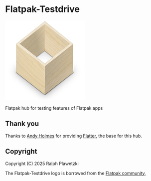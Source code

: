 # Flatpak-Testdrive
![latpak-Testdrive](flatpak.png)

Flatpak hub for testing features of Flatpak apps

## Thank you
Thanks to [Andy Holmes](https://github.com/andyholmes) for providing [Flatter](https://github.com/andyholmes/flatter), the base for this hub.

## Copyright
Copyright (C) 2025 Ralph Plawetzki

The Flatpak-Testdrive logo is borrowed from the [Flatpak community](https://flatpak.org/),